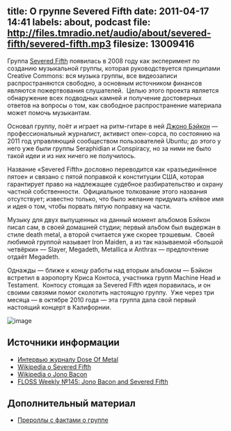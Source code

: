 title: О группе Severed Fifth
date: 2011-04-17 14:41
labels: about, podcast
file: http://files.tmradio.net/audio/about/severed-fifth/severed-fifth.mp3
filesize: 13009416
---
Группа [Severed Fifth][1] появилась в 2008 году как эксперимент по созданию
музыкальной группы, которая руководствуется принципами Creative Commons: вся
музыка группы, все видеозаписи распространяются свободно, а основным источником
финансов являются пожертвования слушателей.  Целью этого проекта является
обнаружение всех подводных камней и получение достоверных ответов на вопросы о
том, как свободное распространение материала может помочь музыкантам.

Основал группу, поёт и играет на ритм-гитаре в ней [Джоно Бэйкон][2] —
профессиональный журналист, активист опен-сорса, по состоянию на 2011 год
управляющий сообществом пользователей Ubuntu; до этого у него уже были группы
Seraphidian и Conspiracy, но за ними не было такой идеи и из них ничего не
получилось.

Название «Severed Fifth» дословно переводится как «разъединённое пятое» и
связано с пятой поправкой к конституции США, которая гарантирует право на
надлежащее судебное разбирательство и охрану частной собственности.  Официальное
толкование этого названия отсутствует; известно только, что было желание
придумать клёвое имя и идея о том, чтобы порвать пятую поправку на части.

Музыку для двух выпущенных на данный момент альбомов Бэйкон писал сам, в своей
домашней студии; первый альбом был выдержан в стиле death metal, а второй
считается уже скорее трэшевым.  Своей любимой группой называет Iron Maiden, а из
так называемой «большой четвёрки» — Slayer, Megadeth, Metallica и Anthrax —
предпочтение отдаёт Megadeth.

Однажды — ближе к концу работы над вторым альбомом — Бэйкон встретил в аэропорту
Криса Контоса, участника групп Machine Head и Testament.  Контосу стоящая за
Severed Fifth идея поравилась, и он своими связями помог сколотить настоящую
группу.  Уже через три месяца — в октябре 2010 года — эта группа дала свой
первый настоящий концерт в Калифорнии.

![image](http://upload.wikimedia.org/wikipedia/commons/5/51/Severed_Fifth_%40_Cafe_Cocomo.jpg)

## Источники информации

- [Интервью журналу Dose Of Metal][3]
- [Wikipedia о Severed Fifth][4]
- [Wikipedia о Jono Bacon][5]
- [FLOSS Weekly №145: Jono Bacon and Severed Fifth][6]


## Дополнительный материал

- [Прероллы с фактами о группе][7]

[1]: http://www.severedfifth.com/
[2]: http://www.jonobacon.org/
[3]: http://www.doseofmetal.com/2010/10/interview-jono-bacon-severed-fifth/
[4]: https://secure.wikimedia.org/wikipedia/en/wiki/Severed_Fifth
[5]: https://secure.wikimedia.org/wikipedia/en/wiki/Jono_Bacon
[6]: http://twit.tv/floss145
[7]: http://files.tmradio.net/audio/about/severed-fifth/
